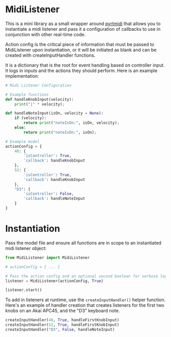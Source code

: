 # MidiListener

This is a mini library as a small wrapper around [pyrtmidi](https://github.com/patrickkidd/pyrtmidi) that allows you to instantiate a midi listener and pass it a configuration of callbacks to use in conjunction with other real-time code.

Action config is the critical piece of information that must be passed to MidiListener upon instantiation, or it will be initiated as blank and can be created with createInputHandler functions.

It is a dictionary that is the root for event handling based on controller input. It logs in inputs and the actions they should perform. Here is an example implementation:

```python
# Midi Listener Configuration

# Example functions
def handleKnobInput(velocity):
    print("|" * velocity);

def handleNoteInput(isOn, velocity = None):
    if (velocity):
        return print("noteIsOn:", isOn, velocity);
    else:
        return print("noteIsOn:", isOn);

# Example model
actionConfig = {
    48: {
        'isController': True,
        'callback': handleKnobInput
    },
    52: {
        'isController': True,
        'callback': handleKnobInput
    },
    "D3": {
        'isController': False,
        'callback': handleNoteInput
    }
}
```

# Instantiation

Pass the model file and ensure all functions are in scope to an instantiated midi listener object:

```python
from MidiListener import MidiListener

# actionConfig = { ... }

# Pass the action config and an optional second boolean for verbose logging
listener = MidiListener(actionConfig, True)

listener.start()
```

To add in listeners at runtime, use the `createInputHandler()` helper function. Here's an example of handler creation that creates listeners for the first two knobs on an Akai APC45, and the "D3" keyboard note.

```python
createInputHandler(48, True, handleFirstKnobInput)
createInputHandler(52, True, handleFirstKnobInput)
createInputHandler("D3", False, handleNoteInput)
```
